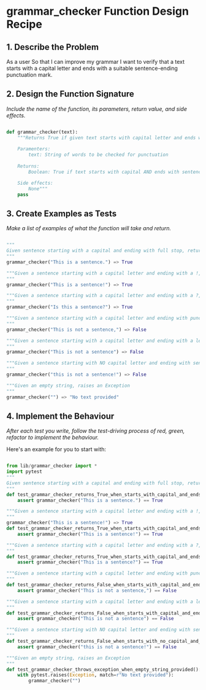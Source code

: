 # grammar_checker Function Design Recipe

## 1. Describe the Problem

As a user
So that I can improve my grammar
I want to verify that a text starts with a capital letter and ends with a suitable sentence-ending punctuation mark.

## 2. Design the Function Signature

_Include the name of the function, its parameters, return value, and side effects._

```python

def grammar_checker(text):
    """Returns True if given text starts with capital letter and ends with sentence-ending punctuation mark
    
    Paramenters: 
        text: String of words to be checked for punctuation
        
    Returns:
        Boolean: True if text starts with capital AND ends with sentence-ending punctuation mark (.!?). False if either of these conditions are not met

    Side effects:
        None"""
    pass 
```

## 3. Create Examples as Tests

_Make a list of examples of what the function will take and return._

```python

"""
Given sentence starting with a capital and ending with full stop, returns True. 
"""
grammar_checker("This is a sentence.") => True

"""Given a sentence starting with a capital letter and ending with a !, returns True.
"""
grammar_checker("This is a sentence!") => True

"""Given a sentence starting with a capital letter and ending with a ?, returns True.
"""
grammar_checker("Is this a sentence?") => True

"""Given a sentence starting with a capital letter and ending with punctuation that is not '.', '!' or '?', returns False
"""
grammar_checker("This is not a sentence,") => False

"""Given a sentence starting with a capital letter and ending with a letter, returns False
"""
grammar_checker("This is not a sentence") => False

"""Given a sentence starting with NO capital letter and ending with sentence-ending punctuation, returns False
"""
grammar_checker("this is not a sentence!") => False

"""Given an empty string, raises an Exception
"""
grammar_checker("") => "No text provided"
```


## 4. Implement the Behaviour

_After each test you write, follow the test-driving process of red, green, refactor to implement the behaviour._

Here's an example for you to start with:

```python

from lib/grammar_checker import *
import pytest
"""
Given sentence starting with a capital and ending with full stop, returns True. 
"""
def test_grammar_checker_returns_True_when_starts_with_capital_and_ends_with_full_stop():
    assert grammar_checker("This is a sentence.") == True

"""Given a sentence starting with a capital letter and ending with a !, returns True.
"""
grammar_checker("This is a sentence!") => True
def test_grammar_checker_returns_True_when_starts_with_capital_and_ends_with_exclamation():
    assert grammar_checker("This is a sentence!") == True

"""Given a sentence starting with a capital letter and ending with a ?, returns True.
"""
def test_grammar_checker_returns_True_when_starts_with_capital_and_ends_with_question():
    assert grammar_checker("This is a sentence?") == True

"""Given a sentence starting with a capital letter and ending with punctuation that is not '.', '!' or '?', returns False
"""
def test_grammar_checker_returns_False_when_starts_with_capital_and_ends_with_other_punction():
    assert grammar_checker("This is not a sentence,") == False

"""Given a sentence starting with a capital letter and ending with a letter, returns False
"""
def test_grammar_checker_returns_False_when_starts_with_capital_and_ends_with_letter():
    assert grammar_checker("This is not a sentence") == False

"""Given a sentence starting with NO capital letter and ending with sentence-ending punctuation, returns False
"""
def test_grammar_checker_returns_False_when_starts_with_no_capital_and_ends_with_sentence_ending_punction():
    assert grammar_checker("this is not a sentence!") == False

"""Given an empty string, raises an Exception
"""
def test_grammar_checker_throws_exception_when_empty_string_provided():
    with pytest.raises(Exception, match=r"No text provided"):
        grammar_checker("")
```